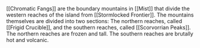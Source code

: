 [[Chromatic Fangs]] are the boundary mountains in [[Mist]] that divide the western reaches of the island from [[Stormlocked Frontier]]. The mountains themselves are divided into two sections: The northern reaches, called [[Frigid Crucible]], and the southern reaches, called [[Scorvorrian Peaks]]. The northern reaches are frozen and tall. The southern reaches are brutally hot and volcanic. 